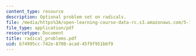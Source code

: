 ```yaml
---
content_type: resource
description: Optional problem set on radicals.
file: /media/https%3A/open-learning-course-data-rc.s3.amazonaws.com/5-13-organic-chemistry-ii-fall-2003/b74995cc742e8700acad45f9f951b6f9_radical_problems.pdf
file_type: application/pdf
resourcetype: Document
title: radical_problems.pdf
uid: b74995cc-742e-8700-acad-45f9f951b6f9
---
```

